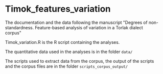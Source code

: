 # Timok_features_variation
The documentation and the data following the manuscript "Degrees of non-standardness. Feature-based analysis of variation in a Torlak dialect corpus"


Timok_variation.R is the R script containing the analyses.

The quantitative data used in the analyses is in the folder `data/`

The scripts used to extract data from the corpus, the output of the scripts and the corpus files are in the folder `scripts_corpus_output/`